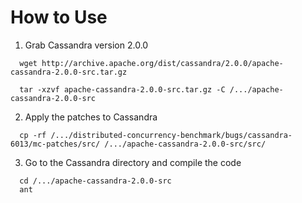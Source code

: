 # How to Use
1. Grab Cassandra version 2.0.0
```
  wget http://archive.apache.org/dist/cassandra/2.0.0/apache-cassandra-2.0.0-src.tar.gz

  tar -xzvf apache-cassandra-2.0.0-src.tar.gz -C /.../apache-cassandra-2.0.0-src
```

2. Apply the patches to Cassandra
```
  cp -rf /.../distributed-concurrency-benchmark/bugs/cassandra-6013/mc-patches/src/ /.../apache-cassandra-2.0.0-src/src/
```

3. Go to the Cassandra directory and compile the code
```
  cd /.../apache-cassandra-2.0.0-src
  ant
```